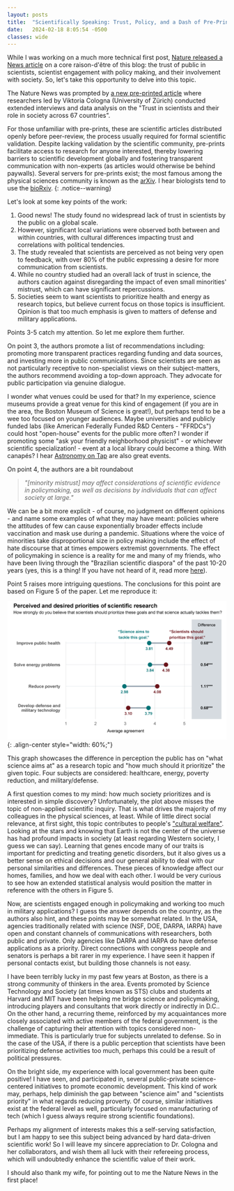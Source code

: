 ```yaml
---
layout: posts
title:  "Scientifically Speaking: Trust, Policy, and a Dash of Pre-Prints"
date:   2024-02-18 8:05:54 -0500
classes: wide
---
```

While I was working on a much more technical first post, <a href="https://www.nature.com/articles/d41586-024-00420-1">Nature released a News article</a> on a core raison-d'être of this blog: the trust of public in scientists, scientist engagement with policy making, and their involvement with society. So, let's take this opportunity to delve into this topic.

The Nature News was prompted by <a href="https://osf.io/preprints/osf/6ay7s">a new pre-printed article</a> where researchers led by Viktoria Cologna (University of Zürich) conducted extended interviews and data analysis on the "Trust in scientists and their role in society across 67 countries". 


For those unfamiliar with pre-prints, these are scientific articles distributed openly before peer-review, the process usually required for formal scientific validation. Despite lacking validation by the scientific community, pre-prints facilitate access to research for anyone interested, thereby lowering barriers to scientific development globally and fostering transparent communication with non-experts (as articles would otherwise be behind paywalls). Several servers for pre-prints exist; the most famous among the physical sciences community is known as the <a href="https://arxiv.org/">arXiv</a>. I hear biologists tend to use the <a href="https://www.biorxiv.org/">bioRxiv<a/>.
{: .notice--warning}

Let's look at some key points of the work:
1. Good news! The study found no widespread lack of trust in scientists by the public on a global scale.
2. However, significant local variations were observed both between and within countries, with cultural differences impacting trust and correlations with political tendencies.
3. The study revealed that scientists are perceived as not being very open to feedback, with over 80% of the public expressing a desire for more communication from scientists.
4. While no country studied had an overall lack of trust in science, the authors caution against disregarding the impact of even small minorities' mistrust, which can have significant repercussions.
5. Societies seem to want scientists to prioritize health and energy as research topics, but believe current focus on those topics is insufficient. Opinion is that too much emphasis is given to matters of defense and military applications.

Points 3-5 catch my attention. So let me explore them further.

On point 3, the authors promote a list of recommendations including: promoting more transparent practices regarding funding and data sources, and investing more in public communications. Since scientists are seen as not particularly receptive to non-specialist views on their subject-matters, the authors recommend avoiding a top-down approach. They advocate for public participation via genuine dialogue. 

I wonder what venues could be used for that? In my experience, science museums provide a great venue for this kind of engagement (if you are in the area, the Boston Museum of Science is great!), but perhaps tend to be a wee too focused on younger audiences. Maybe universities and publicly funded labs (like American Federally Funded R&D Centers - "FFRDCs") could host "open-house" events for the public more often? I wonder if promoting some "ask your friendly neighborhood physicist" - or whichever scientific specialization! - event at a local library could become a thing. With canapés? I hear <a href="https://astronomyontap.org/">Astronomy on Tap</a> are also great events.

On point 4, the authors are a bit roundabout 
> *"\[minority mistrust\] may affect considerations of scientific evidence in policymaking, as well as decisions by individuals that can affect society at large."* 

We can be a bit more explicit - of course, no judgment on different opinions - and name some examples of what they may have meant: policies where the attitudes of few can cause exponentially broader effects include vaccination and mask use during a pandemic. Situations where the voice of minorities take disproportional size in policy making include the effect of hate discourse that at times empowers extremist governments. The effect of policymaking in science is a reality for me and many of my friends, who have been living through the "Brazilian scientific diaspora" of the past 10-20 years (yes, this is a thing! If you have not heard of it, read more  <a href="https://cbreuc.org/about/#:~:text=Researches%20indicate%20that%2C%20since%20the,called%20the%20%E2%80%9CScientific%20Diaspora%E2%80%9D">here</a>).

Point 5 raises more intriguing questions. The conclusions for this point are based on Figure 5 of the paper. Let me reproduce it:

![image-center](/assets/images/Perceived_scientific_priorities.png){: .align-center style="width: 60%;"}

This graph showcases the difference in perception the public has on "what science aims at" as a research topic and "how much should it prioritize" the given topic. Four subjects are considered: healthcare, energy, poverty reduction, and military/defense.

A first question comes to my mind: how much society prioritizes and is interested in simple discovery? Unfortunately, the plot above misses the topic of non-applied scientific inquiry. That is what drives the majority of my colleagues in the physical sciences, at least. While of little direct social relevance, at first sight, this topic contributes to people's <a href="https://www.ibsafoundation.org/en/blog/culture-and-health/insights/towards-cultural-welfare">"cultural welfare"</a>. Looking at the stars and knowing that Earth is not the center of the universe has had profound impacts in society (at least regarding Western society, I guess we can say). Learning that genes encode many of our traits is important for predicting and treating genetic disorders, but it also gives us a better sense on ethical decisions and our general ability to deal with our personal similarities and differences. These pieces of knowledge affect our homes, families, and how we deal with each other. I would be very curious to see how an extended statistical analysis would position the matter in reference with the others in Figure 5. 

Now, are scientists engaged enough in policymaking and working too much in military applications? I guess the answer depends on the country, as the authors also hint, and these points may be somewhat related. In the USA, agencies traditionally related with science (NSF, DOE, DARPA, IARPA) have open and constant channels of communications with researchers, both public and private. Only agencies like DARPA and IARPA do have defense applications as a priority. Direct connections with congress people and senators is perhaps a bit rarer in my experience. I have seen it happen if personal contacts exist, but building those channels is not easy.

I have been terribly lucky in my past few years at Boston, as there is a strong community of thinkers in the area. Events promoted by Science Technology and Society (at times known as STS) clubs and students at Harvard and MIT have been helping me bridge science and policymaking, introducing players and consultants that work directly or indirectly in D.C.. On the other hand, a recurring theme, reinforced by my acquaintances more closely associated with active members of the federal government, is the challenge of capturing their attention with topics considered non-immediate. This is particularly true for subjects unrelated to defense. So in the case of the USA, if there is a public perception that scientists have been prioritizing defense activities too much, perhaps this could be a result of political pressures.

On the bright side, my experience with local government has been quite positive! I have seen, and participated in, several public-private science-centered initiatives to promote economic development. This kind of work may, perhaps, help diminish the gap between "science aim" and "scientists priority" in what regards reducing proverty. Of course, similar initiatives exist at the federal level as well, particularly focused on manufacturing of tech (which I guess always require strong scientific foundations).

Perhaps my alignment of interests makes this a self-serving satisfaction, but I am happy to see this subject being advanced by hard data-driven scientific work! So I will leave my sincere appreciation to Dr. Cologna and her collaborators, and wish them all luck with their refereeing process, which will undoubtedly enhance the scientific value of their work.

I should also thank my wife, for pointing out to me the Nature News in the first place!
